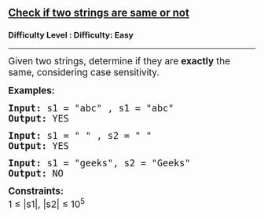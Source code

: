 <h2><a href="https://www.geeksforgeeks.org/problems/check-if-two-strings-are-same-or-not--155406/1?page=2&difficulty=Basic,Easy&status=unsolved&sortBy=latest">Check if two strings are same or not</a></h2><h3>Difficulty Level : Difficulty: Easy</h3><hr><div class="problems_problem_content__Xm_eO"><p><span style="font-size: 14pt;">Given two strings, determine if they are <strong data-start="123" data-end="134">exactly</strong> the same, considering case sensitivity.</span></p>
<p><span style="font-size: 14pt;"><strong>Examples:</strong></span></p>
<pre><span style="font-size: 14pt;"><strong>Input:&nbsp;</strong>s1 = "abc" , s1 = "abc"&nbsp;<br><strong>Output:</strong> YES</span></pre>
<pre><span style="font-size: 14pt;"><strong>Input: </strong>s1 = " " , s2 = " "<br><strong>Output:</strong> YES</span></pre>
<pre><span style="font-size: 14pt;"><strong>Input: </strong>s1 = "geeks", s2 = "Geeks"<br><strong>Output:</strong> NO</span></pre>
<p><span style="font-size: 14pt;"><strong>Constraints:</strong><br>1 ≤ |s1|, |s2| ≤ 10<sup>5</sup></span></p></div>